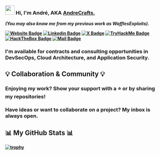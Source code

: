<h3 align="left"><img src="https://raw.githubusercontent.com/sidbelbase/sidbelbase/master/wave.gif" width="30px"><strong> Hi, I'm André, AKA <a href="https://andrecrafts.com/">AndreCrafts.</a></h3>

*(You may also know me from my previous work as WafflesExploits).*

<a target="_blank" href="https://andrecrafts.com/"><img src="https://img.shields.io/badge/-Website-red?style=for-the-badge&logo=firefoxbrowser&logoColor=white" alt="Website Badge"></a>
<a target="_blank" href="https://linkedin.com/in/Andre0liveira"><img src="https://img.shields.io/badge/-LinkedIn-blue?style=for-the-badge&logo=Linkedin&logoColor=fff" alt="Linkedin Badge"></a>
<a target="_blank" href="https://x.com/waflisan"><img src="https://img.shields.io/badge/-X (Twitter)-000?style=for-the-badge&logo=x&logoColor=fff" alt="X Badge"></a>
<a target="_blank" href="https://tryhackme.com/p/WafflesExploit"><img src="https://img.shields.io/badge/-TryHackMe-212C42?style=for-the-badge&logo=TryHackMe&logoColor=white" alt="TryHackMe Badge"></a>
<a target="_blank" href="https://app.hackthebox.com/users/1226970"><img src="https://img.shields.io/badge/-HackTheBox-76B004?style=for-the-badge&logo=HackTheBox&logoColor=white" alt="HackTheBox Badge"></a>
<a target="_blank" href="mailto:andrecrafts.work@gmail.com"><img src="https://img.shields.io/badge/-Email%20Me-EA4335?style=for-the-badge&logo=Gmail&logoColor=white" alt="Mail Badge"></a>

<h3>I'm available for contracts and consulting opportunities in DevSecOps, Cloud Architecture, and Application Security.</h3>

## 💡 Collaboration & Community 💡
<h3> Enjoying my work? Show your support with a ⭐️ or by sharing my repositories! </h3>
<h3>Have ideas or want to collaborate on a project? My inbox is always open.</h3>



## 📊 My GitHub Stats 📊
[![trophy](https://github-profile-trophy.vercel.app/?username=andrecrafts&theme=algolia)](https://github.com/ryo-ma/github-profile-trophy)
